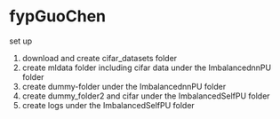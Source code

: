 # fypGuoChen
set up
1. download and create cifar_datasets folder
2. create mldata folder including cifar data under the ImbalancednnPU folder
3. create dummy-folder under the ImbalancednnPU folder
4. create dummy_folder2 and cifar under the ImbalancedSelfPU folder
5. create logs under the ImbalancedSelfPU folder
